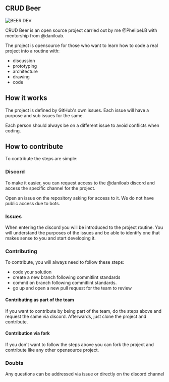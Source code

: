 ## CRUD Beer
![BEER DEV](https://user-images.githubusercontent.com/19939822/213870554-7d4b8520-cc64-4379-a23f-93a50fcc1f9b.png)

CRUD Beer is an open source project carried out by me @PhelipeLB with mentorship from @daniloab.

The project is opensource for those who want to learn how to code a real project into a routine with:
- discussion
- prototyping
- architecture
- drawing
- code

## How it works
The project is defined by GitHub's own issues. Each issue will have a purpose and sub issues for the same.

Each person should always be on a different issue to avoid conflicts when coding.

## How to contribute
To contribute the steps are simple:

### Discord
To make it easier, you can request access to the @daniloab discord and access the specific channel for the project.

Open an issue on the repository asking for access to it. We do not have public access due to bots.

### Issues
When entering the discord you will be introduced to the project routine. You will understand the purposes of the issues and be able to identify one that makes sense to you and start developing it.

### Contributing
To contribute, you will always need to follow these steps:
- code your solution
- create a new branch following commitlint standards
- commit on branch following commitlint standards.
- go up and open a new pull request for the team to review

#### Contributing as part of the team
If you want to contribute by being part of the team, do the steps above and request the same via discord. Afterwards, just clone the project and contribute.

#### Contribution via fork
If you don't want to follow the steps above you can fork the project and contribute like any other opensource project.

### Doubts
Any questions can be addressed via issue or directly on the discord channel
